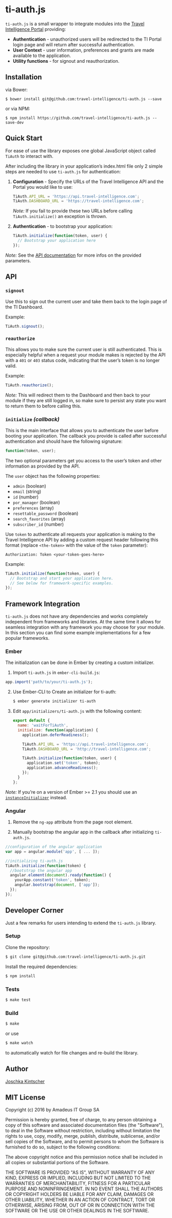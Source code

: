 ti-auth.js
==========

`ti-auth.js` is a small wrapper to integrate modules into the [Travel Intelligence Portal](https://travel-intelligence.com) providing:
- **Authentication** - unauthorized users will be redirected to the TI Portal login page and will return after successful authentication.
- **User Context** - user information, preferences and grants are made available to the application.
- **Utility functions** - for signout and reauthorization.


## Installation
via Bower:

    $ bower install git@github.com:travel-intelligence/ti-auth.js --save

or via NPM:

    $ npm install https://github.com/travel-intelligence/ti-auth.js --save-dev

## Quick Start

For ease of use the library exposes one global JavaScript object called `TiAuth` to interact with.

After including the library in your application’s index.html file only 2 simple steps are needed to use `ti-auth.js` for authentication:

1. **Configuration** - Specify the URLs of the Travel Intelligence API and the Portal you would like to use:

    ```javascript
    TiAuth.API_URL = 'https://api.travel-intelligence.com';
    TiAuth.DASHBOARD_URL = 'https://travel-intelligence.com';
    ```
   *Note:* If you fail to provide these two URLs before calling `TiAuth.initialize()` an exception is thrown.

2. **Authentication** - to bootstrap your application:

    ```javascript
    TiAuth.initialize(function(token, user) {
      // Bootstrap your application here
    });
    ```

  *Note:* See the [API documentation](#api) for more infos on the provided parameters.

## API

### `signout`

Use this to sign out the current user and take them back to the login page of the TI Dashboard.

Example:

```javascript
TiAuth.signout();
```

### `reauthorize`

This allows you to make sure the current user is still authenticated. This is especially helpful when a request your module makes is rejected by the API with a `401` or `403` status code, indicating that the user’s token is no longer valid.

Example:
```javascript
TiAuth.reauthorize();
```

*Note:* This will redirect them to the Dashboard and then back to your module if they are still logged in, so make sure to persist any state you want to return them to before calling this.

### `initialize` *(callback)*

This is the main interface that allows you to authenticate the user before booting your application. The callback you provide is called after successful authentication and should have the following signature:

```javascript
function(token, user);
```

The two optional parameters get you access to the user’s token and other information as provided by the API.

The `user` object has the following properties:

- `admin` (boolean)
- `email` (string)
- `id` (number)
- `por_manager` (boolean)
- `preferences` (array)
- `resettable_password` (boolean)
- `search_favorites` (array)
- `subscriber_id` (number)

Use `token` to authenticate all requests your application is making to the Travel Intelligence API by adding a custom request header following this format (replace `<the-token>` with the value of the `token` parameter):

```
Authorization: Token <your-token-goes-here>
```

Example:
```javascript
TiAuth.initialize(function(token, user) {
  // Bootstrap and start your application here.
  // See below for framework-specific examples.
});
```

## Framework Integration

`ti-auth.js` does not have any dependencies and works completely independent from frameworks and libraries. At the same time it allows for seamless integration with any framework you may choose for your module. In this section you can find some example implementations for a few popular frameworks.

### Ember

The initialization can be done in Ember by creating a custom initializer.

1. Import `ti-auth.js` in `ember-cli-build.js`:

  ```javascript
  app.import('path/to/your/ti-auth.js');
  ```

2. Use Ember-CLI to Create an initializer for ti-auth:

    ```sh
    $ ember generate initializer ti-auth
    ```

3. Edit `app/initializers/ti-auth.js` with the following content:

    ```javascript
    export default {
      name: 'waitForTiAuth',
      initialize: function(application) {
        application.deferReadiness();

        TiAuth.API_URL = 'https://api.travel-intelligence.com';
        TiAuth.DASHBOARD_URL = 'http://travel-intelligence.com';

        TiAuth.initialize(function(token, user) {
          application.set('token', token);
          application.advanceReadiness();
        });
      }
    };
    ```

*Note:* If you’re on a version of Ember >= 2.1 you should use an [`instanceInitializer`](https://guides.emberjs.com/v2.1.0/applications/initializers/#toc_application-instance-initializers) instead.

### Angular

1. Remove the `ng-app` attribute from the page root element.

2. Manually bootstrap the angular app in the callback after initializing `ti-auth.js`.

  ```javascript
  //configuration of the angular application
  var app = angular.module('app', [ ... ]);

  //initializing ti-auth.js
  TiAuth.initialize(function(token) {
    //bootstrap the angular app
    angular.element(document).ready(function() {
      yourApp.constant('token', token);
      angular.bootstrap(document, ['app']);
    });
  });
  ```

## Developer Corner

Just a few remarks for users intending to extend the `ti-auth.js` library.

### Setup

Clone the repository:

```sh
$ git clone git@github.com:travel-intelligence/ti-auth.js.git
```

Install the required dependencies:

```sh
$ npm install
```

### Tests

```sh
$ make test
```

### Build

```sh
$ make
```

or use

```sh
$ make watch
```

to automatically watch for file changes and re-build the library.

## Author

[Joschka Kintscher](https://github.com/jkintscher)

## MIT License

Copyright (c) 2016 by Amadeus IT Group SA

Permission is hereby granted, free of charge, to any person obtaining a copy
of this software and associated documentation files (the "Software"), to deal
in the Software without restriction, including without limitation the rights
to use, copy, modify, merge, publish, distribute, sublicense, and/or sell
copies of the Software, and to permit persons to whom the Software is
furnished to do so, subject to the following conditions:

The above copyright notice and this permission notice shall be included in
all copies or substantial portions of the Software.

THE SOFTWARE IS PROVIDED "AS IS", WITHOUT WARRANTY OF ANY KIND, EXPRESS OR
IMPLIED, INCLUDING BUT NOT LIMITED TO THE WARRANTIES OF MERCHANTABILITY,
FITNESS FOR A PARTICULAR PURPOSE AND NONINFRINGEMENT. IN NO EVENT SHALL THE
AUTHORS OR COPYRIGHT HOLDERS BE LIABLE FOR ANY CLAIM, DAMAGES OR OTHER
LIABILITY, WHETHER IN AN ACTION OF CONTRACT, TORT OR OTHERWISE, ARISING FROM,
OUT OF OR IN CONNECTION WITH THE SOFTWARE OR THE USE OR OTHER DEALINGS IN
THE SOFTWARE.
